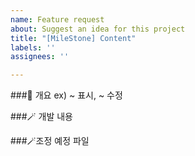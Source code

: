 ```yaml
---
name: Feature request
about: Suggest an idea for this project
title: "[MileStone] Content"
labels: ''
assignees: ''

---
```


###🚀 개요
ex) ~ 표시, ~ 수정

###🪄 개발 내용

###🪄조정 예정 파일
